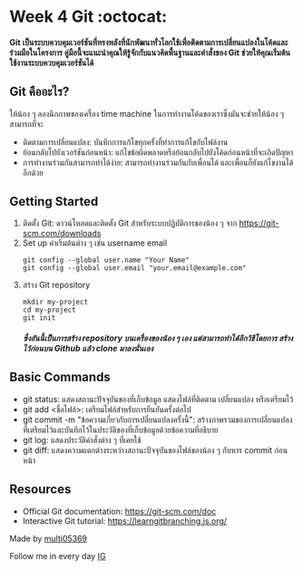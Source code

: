 # Week 4 Git :octocat:

#### Git เป็นระบบควบคุมเวอร์ชันที่ทรงพลังที่นักพัฒนาทั่วโลกใช้เพื่อติดตามการเปลี่ยนแปลงในโค้ดและร่วมมือในโครงการ คู่มือนี้จะแนะนำคุณให้รู้จักกับแนวคิดพื้นฐานและคำสั่งของ Git ช่วยให้คุณเริ่มต้นใช้งานระบบควบคุมเวอร์ชันได้
## Git คืออะไร?
ให้น้อง ๆ ลองนึกภาพของเครื่อง time machine ในการทำงานโค้ดของเราซึ่งมันจะช่วยให้น้อง ๆ สามารถที่จะ
- ติดตามการเปลี่ยนแปลง: บันทึกการแก้ไขทุกครั้งที่ทำการแก้ไขกับไฟล์งาน
- ย้อนกลับไปยังเวอร์ชันก่อนหน้า: แก้ไขข้อผิดพลาดหรือย้อนกลับไปยังโค้ดก่อนหน้าที่จะเกิดปัญหา
- การทำงานร่วมกันสามารถทำได้ง่าย: สามารถทำงานร่วมกันกับเพื่อนได้ และเพื่อนก็ยังแก้ไขงานได้อีกด้วย

## Getting Started
1. ติดตั้ง Git: ดาวน์โหลดและติดตั้ง Git สำหรับระบบปฏิบัติการของน้อง ๆ จาก https://git-scm.com/downloads
2. Set up ค่าเริ่มต้นต่าง ๆ เช่น username email
   ```git
   git config --global user.name "Your Name"
   git config --global user.email "your.email@example.com"
   ```
3. สร้าง Git repository
   ```git
   mkdir my-project
   cd my-project
   git init
   ```
   ##### *ซึ่งอันนี้เป็นการสร้าง repository บนเครื่องของน้อง ๆ เอง แต่สามารถทำได้อีกวิธีโดยการ สร้างไว้ก่อนบน Github แล้ว clone มาลงนั่นเอง*

## Basic Commands
  - git status: แสดงสถานะปัจจุบันของที่เก็บข้อมูล แสดงไฟล์ที่ติดตาม เปลี่ยนแปลง หรือเตรียมไว้
  - git add <ชื่อไฟล์>: เตรียมไฟล์สำหรับการยืนยันครั้งต่อไป
  - git commit -m "ข้อความเกี่ยวกับการเปลี่ยนแปลงครั้งนี้": สร้างภาพรวมของการเปลี่ยนแปลงที่เตรียมไว้และบันทึกไว้ในประวัติของที่เก็บข้อมูลด้วยข้อความที่อธิบาย
  - git log: แสดงประวัติคำสั่งต่าง ๆ ที่เคยใช้
  - git diff: แสดงความแตกต่างระหว่างสถานะปัจจุบันของไฟล์ของน้อง ๆ กับหาร commit ก่อนหน้า

## Resources
  - Official Git documentation: https://git-scm.com/doc
  - Interactive Git tutorial: https://learngitbranching.js.org/

Made by <a href="https://github.com/multi05369">multi05369</a>

Follow me in every day <a href="https://www.instagram.com/ntp.taikie/">IG</a>
